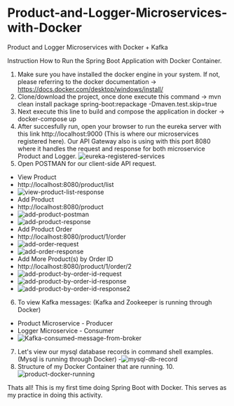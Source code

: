 # Product-and-Logger-Microservices-with-Docker
Product and Logger Microservices with Docker + Kafka

Instruction How to Run the Spring Boot Application with Docker Container.

1. Make sure you have installed the docker engine in your system. If not, please referring to the docker documentation 
   ->  https://docs.docker.com/desktop/windows/install/
2. Clone/download the project, once done execute this command
   -> mvn clean install package spring-boot:repackage -Dmaven.test.skip=true
3. Next execute this line to build and compose the application in docker 
   ->  docker-compose up
4. After succesfully run, open your browser to run the eureka server with this link 
   http://localhost:9000 (This is where our microservices registered here).
   Our API Gateway also is using with this port 8080 where it handles the request and response
   for both microservice Product and Logger.
   ![eureka-registered-services](https://user-images.githubusercontent.com/15647309/130320704-68cdf7db-5059-45da-acc0-917ab4122cf5.PNG)
5. Open POSTMAN for our client-side API request.
 - View Product
 - http://localhost:8080/product/list
 - ![view-product-list-response](https://user-images.githubusercontent.com/15647309/130321130-e7a78ad5-ec70-452a-bca5-878843c5a5f0.PNG)
 - Add Product 
 - http://localhost:8080/product
 - ![add-product-postman](https://user-images.githubusercontent.com/15647309/130320875-5c43cd6c-fa51-4edd-a3f9-7b1587203788.PNG)
 - ![add-product-response](https://user-images.githubusercontent.com/15647309/130320902-efe3d93e-e0a4-431b-9629-71ff6b668b4d.PNG) 
 - Add Product Order
 - http://localhost:8080/product/1/order
 - ![add-order-request](https://user-images.githubusercontent.com/15647309/130320954-88939b48-520e-4e2a-ae8b-f82269d204d8.PNG)
 - ![add-order-response](https://user-images.githubusercontent.com/15647309/130320957-7722fd6a-1478-46b3-95a7-bcffb91d6f22.PNG)
 - Add More Product(s) by Order ID
 - http://localhost:8080/product/1/order/2
 - ![add-product-by-order-id-request](https://user-images.githubusercontent.com/15647309/130321052-04e58325-4fb9-40ca-8139-85e48d93102d.PNG)
 - ![add-product-by-order-id-response](https://user-images.githubusercontent.com/15647309/130321054-55425b8f-ba55-4865-9bd6-ad6bc591a7b0.PNG)
 - ![add-product-by-order-id-response2](https://user-images.githubusercontent.com/15647309/130321055-ed38a620-70ae-4fc4-be00-3d8d6b907240.PNG)
6. To view Kafka messages: (Kafka and Zookeeper is running through Docker)
- Product Microservice - Producer
- Logger Microservice - Consumer
- ![Kafka-consumed-message-from-broker](https://user-images.githubusercontent.com/15647309/130321178-6edc0866-e0ae-4ef6-a149-b9d385aa50ff.PNG)
7. Let's view our mysql database records in command shell examples. (Mysql is running through Docker)
-![mysql-db-record](https://user-images.githubusercontent.com/15647309/130321226-0e59d922-70d6-4fd9-b175-e13c70cc3b3c.PNG)
9. Structure of my Docker Container that are running.
10.![product-docker-running](https://user-images.githubusercontent.com/15647309/130321265-a8578fa1-3023-40d4-b2a3-504b7684f8fd.PNG)
     
Thats all! This is my first time doing Spring Boot with Docker. This serves as my practice in doing this activity.
   






